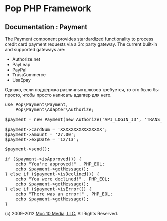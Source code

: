 Pop PHP Framework
=================

Documentation : Payment
-----------------------

The Payment component provides standardized functionality to process credit card payment requests via a 3rd party gateway.  The current built-in and supported gateways are:

* Authorize.net
* PayLeap
* PayPal
* TrustCommerce
* UsaEpay

Однако, если поддержка различных шлюзов требуется, то это было бы просто, чтобы просто написать адаптер для него.


<pre>
use Pop\Payment\Payment,
    Pop\Payment\Adapter\Authorize;

$payment = new Payment(new Authorize('API_LOGIN_ID', 'TRANS_KEY', Payment::TEST));

$payment->cardNum = 'XXXXXXXXXXXXXXXX';
$payment->amount = '27.00';
$payment->expDate = '12/13';

$payment->send();

if ($payment->isApproved()) {
    echo "You're approved!" . PHP_EOL;
    echo $payment->getMessage();
} else if ($payment->isDeclined()) {
    echo "You were declined!" . PHP_EOL;
    echo $payment->getMessage();
} else if ($payment->isError()) {
    echo "There was an error!" . PHP_EOL;
    echo $payment->getMessage();
}
</pre>

(c) 2009-2012 [Moc 10 Media, LLC.](http://www.moc10media.com) All Rights Reserved.
